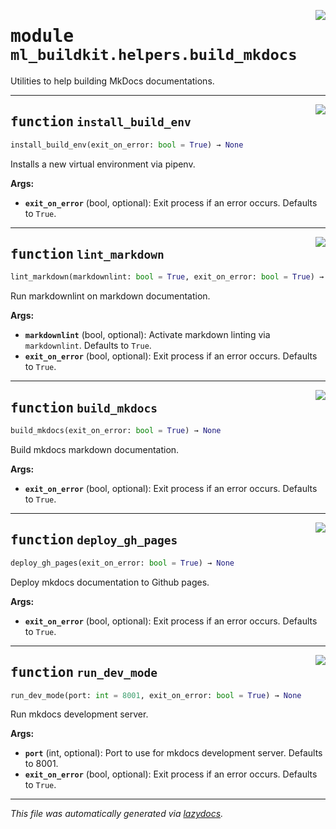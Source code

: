 <!-- markdownlint-disable -->

<a href="https://github.com/khulnasoft/ml-buildkit/blob/main/src/ml_buildkit/helpers/build_mkdocs.py#L0"><img align="right" style="float:right;" src="https://img.shields.io/badge/-source-cccccc?style=flat-square"></a>

# <kbd>module</kbd> `ml_buildkit.helpers.build_mkdocs`
Utilities to help building MkDocs documentations. 


---

<a href="https://github.com/khulnasoft/ml-buildkit/blob/main/src/ml_buildkit/helpers/build_mkdocs.py#L12"><img align="right" style="float:right;" src="https://img.shields.io/badge/-source-cccccc?style=flat-square"></a>

## <kbd>function</kbd> `install_build_env`

```python
install_build_env(exit_on_error: bool = True) → None
```

Installs a new virtual environment via pipenv. 



**Args:**
 
 - <b>`exit_on_error`</b> (bool, optional):  Exit process if an error occurs. Defaults to `True`. 


---

<a href="https://github.com/khulnasoft/ml-buildkit/blob/main/src/ml_buildkit/helpers/build_mkdocs.py#L34"><img align="right" style="float:right;" src="https://img.shields.io/badge/-source-cccccc?style=flat-square"></a>

## <kbd>function</kbd> `lint_markdown`

```python
lint_markdown(markdownlint: bool = True, exit_on_error: bool = True) → None
```

Run markdownlint on markdown documentation. 



**Args:**
 
 - <b>`markdownlint`</b> (bool, optional):  Activate markdown linting via `markdownlint`. Defaults to `True`. 
 - <b>`exit_on_error`</b> (bool, optional):  Exit process if an error occurs. Defaults to `True`. 


---

<a href="https://github.com/khulnasoft/ml-buildkit/blob/main/src/ml_buildkit/helpers/build_mkdocs.py#L55"><img align="right" style="float:right;" src="https://img.shields.io/badge/-source-cccccc?style=flat-square"></a>

## <kbd>function</kbd> `build_mkdocs`

```python
build_mkdocs(exit_on_error: bool = True) → None
```

Build mkdocs markdown documentation. 



**Args:**
 
 - <b>`exit_on_error`</b> (bool, optional):  Exit process if an error occurs. Defaults to `True`. 


---

<a href="https://github.com/khulnasoft/ml-buildkit/blob/main/src/ml_buildkit/helpers/build_mkdocs.py#L72"><img align="right" style="float:right;" src="https://img.shields.io/badge/-source-cccccc?style=flat-square"></a>

## <kbd>function</kbd> `deploy_gh_pages`

```python
deploy_gh_pages(exit_on_error: bool = True) → None
```

Deploy mkdocs documentation to Github pages. 



**Args:**
 
 - <b>`exit_on_error`</b> (bool, optional):  Exit process if an error occurs. Defaults to `True`. 


---

<a href="https://github.com/khulnasoft/ml-buildkit/blob/main/src/ml_buildkit/helpers/build_mkdocs.py#L94"><img align="right" style="float:right;" src="https://img.shields.io/badge/-source-cccccc?style=flat-square"></a>

## <kbd>function</kbd> `run_dev_mode`

```python
run_dev_mode(port: int = 8001, exit_on_error: bool = True) → None
```

Run mkdocs development server. 



**Args:**
 
 - <b>`port`</b> (int, optional):  Port to use for mkdocs development server. Defaults to 8001. 
 - <b>`exit_on_error`</b> (bool, optional):  Exit process if an error occurs. Defaults to `True`. 




---

_This file was automatically generated via [lazydocs](https://github.com/khulnasoft/lazydocs)._
